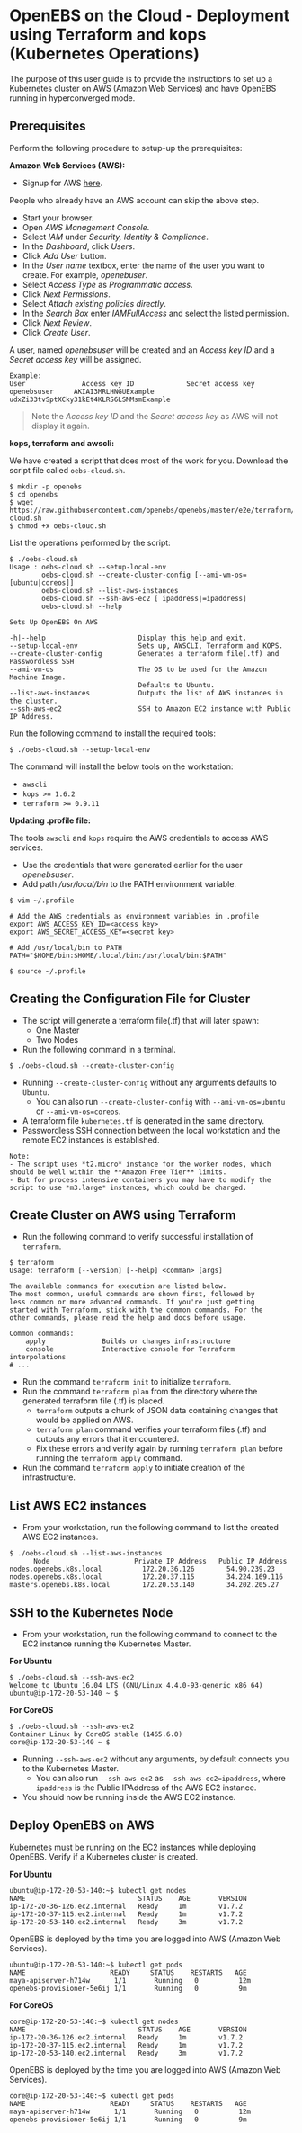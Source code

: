 # OpenEBS on the Cloud - Deployment using Terraform and kops (Kubernetes Operations)

The purpose of this user guide is to provide the instructions to set up a Kubernetes cluster on AWS (Amazon Web Services) and have OpenEBS running in hyperconverged mode.

## Prerequisites

Perform the following procedure to setup-up the prerequisites:

**Amazon Web Services (AWS):**

- Signup for AWS [here](https://portal.aws.amazon.com/gp/aws/developer/registration/index.html).

People who already have an AWS account can skip the above step.

- Start your browser.
- Open *AWS Management Console*.
- Select *IAM* under *Security, Identity & Compliance*.
- In the *Dashboard*, click *Users*.
- Click *Add User* button.
- In the *User name* textbox, enter the name of the user you want to create. For example, *openebuser*.
- Select *Access Type* as *Programmatic access*.
- Click *Next Permissions*.
- Select *Attach existing policies directly*.
- In the *Search Box* enter *IAMFullAccess* and select the listed permission.
- Click *Next Review*.
- Click *Create User*.

A user, named *openebsuser* will be created and an *Access key ID* and a *Secret access key*
will be assigned.

```
Example:
User              Access key ID             Secret access key
openebsuser     AKIAI3MRLHNGUExample      udxZi33tvSptXCky31kEt4KLRS6LSMMsmExample
```

>Note the *Access key ID* and the *Secret access key* as AWS will not display it again.

**kops, terraform and awscli:**

We have created a script that does most of the work for you. Download the script file called `oebs-cloud.sh`.

```
$ mkdir -p openebs
$ cd openebs
$ wget https://raw.githubusercontent.com/openebs/openebs/master/e2e/terraform/oebs-cloud.sh
$ chmod +x oebs-cloud.sh
```

List the operations performed by the script:

```
$ ./oebs-cloud.sh
Usage : oebs-cloud.sh --setup-local-env
        oebs-cloud.sh --create-cluster-config [--ami-vm-os=[ubuntu|coreos]]
        oebs-cloud.sh --list-aws-instances
        oebs-cloud.sh --ssh-aws-ec2 [ ipaddress|=ipaddress]
        oebs-cloud.sh --help

Sets Up OpenEBS On AWS

-h|--help                       Display this help and exit.
--setup-local-env               Sets up, AWSCLI, Terraform and KOPS.
--create-cluster-config         Generates a terraform file(.tf) and Passwordless SSH
--ami-vm-os                     The OS to be used for the Amazon Machine Image.
                                Defaults to Ubuntu.
--list-aws-instances            Outputs the list of AWS instances in the cluster.
--ssh-aws-ec2                   SSH to Amazon EC2 instance with Public IP Address.

```

Run the following command to install the required tools:

```
$ ./oebs-cloud.sh --setup-local-env
```

The command will install the below tools on the workstation:

- `awscli`
- `kops >= 1.6.2`
- `terraform >= 0.9.11`

**Updating .profile file:**

The tools `awscli` and `kops` require the AWS credentials to access AWS services.

- Use the credentials that were generated earlier for the user *openebsuser*.
- Add path */usr/local/bin* to the PATH environment variable.

```
$ vim ~/.profile

# Add the AWS credentials as environment variables in .profile
export AWS_ACCESS_KEY_ID=<access key>
export AWS_SECRET_ACCESS_KEY=<secret key>

# Add /usr/local/bin to PATH
PATH="$HOME/bin:$HOME/.local/bin:/usr/local/bin:$PATH"

$ source ~/.profile
```

## Creating the Configuration File for Cluster

- The script will generate a terraform file(.tf) that will later spawn:
  - One Master
  - Two Nodes
- Run the following command in a terminal.

```
$ ./oebs-cloud.sh --create-cluster-config
```

- Running `--create-cluster-config` without any arguments defaults to `Ubuntu`.
  - You can also run `--create-cluster-config` with `--ami-vm-os=ubuntu` or `--ami-vm-os=coreos`.
- A terraform file `kubernetes.tf` is generated in the same directory.
- Passwordless SSH connection between the local workstation and the remote EC2 instances is established.

```
Note:
- The script uses *t2.micro* instance for the worker nodes, which should be well within the **Amazon Free Tier** limits.
- But for process intensive containers you may have to modify the script to use *m3.large* instances, which could be charged.
```

## Create Cluster on AWS using Terraform

- Run the following command to verify successful installation of `terraform`.

```
$ terraform
Usage: terraform [--version] [--help] <comman> [args]

The available commands for execution are listed below.
The most common, useful commands are shown first, followed by
less common or more advanced commands. If you're just getting
started with Terraform, stick with the common commands. For the
other commands, please read the help and docs before usage.

Common commands:
    apply              Builds or changes infrastructure
    console            Interactive console for Terraform interpolations
# ...
```

- Run the command `terraform init` to initialize `terraform`.
- Run the command `terraform plan` from the directory where the generated terraform file (.tf) is placed.
  - `terraform` outputs a chunk of JSON data containing changes that would be applied on AWS.
  - `terraform plan` command verifies your terraform files (.tf) and outputs any errors that it encountered.
  - Fix these errors and verify again by running `terraform plan` before running the `terraform apply` command.
- Run the command `terraform apply` to initiate creation of the infrastructure.

## List AWS EC2 instances

- From your workstation, run the following command to list the created AWS EC2 instances.

```
$ ./oebs-cloud.sh --list-aws-instances
      Node                     Private IP Address   Public IP Address    
nodes.openebs.k8s.local          172.20.36.126        54.90.239.23         
nodes.openebs.k8s.local          172.20.37.115        34.224.169.116       
masters.openebs.k8s.local        172.20.53.140        34.202.205.27        

```

## SSH to the Kubernetes Node

- From your workstation, run the following command to connect to the EC2 instance running the Kubernetes Master.

**For Ubuntu**

```
$ ./oebs-cloud.sh --ssh-aws-ec2
Welcome to Ubuntu 16.04 LTS (GNU/Linux 4.4.0-93-generic x86_64)
ubuntu@ip-172-20-53-140 ~ $
```

**For CoreOS**

```
$ ./oebs-cloud.sh --ssh-aws-ec2
Container Linux by CoreOS stable (1465.6.0)
core@ip-172-20-53-140 ~ $
```

- Running `--ssh-aws-ec2` without any arguments, by default connects you to the Kubernetes Master.
    - You can also run `--ssh-aws-ec2` as `--ssh-aws-ec2=ipaddress`, where `ipaddress` is the Public IPAddress of the AWS EC2 instance.
- You should now be running inside the AWS EC2 instance.

## Deploy OpenEBS on AWS

Kubernetes must be running on the EC2 instances while deploying OpenEBS. Verify if a Kubernetes cluster is created.

**For Ubuntu**

```
ubuntu@ip-172-20-53-140:~$ kubectl get nodes 
NAME                            STATUS    AGE       VERSION 
ip-172-20-36-126.ec2.internal   Ready     1m        v1.7.2 
ip-172-20-37-115.ec2.internal   Ready     1m        v1.7.2 
ip-172-20-53-140.ec2.internal   Ready     3m        v1.7.2
```

OpenEBS is deployed by the time you are logged into AWS (Amazon Web Services).

```
ubuntu@ip-172-20-53-140:~$ kubectl get pods
NAME                     READY     STATUS    RESTARTS   AGE
maya-apiserver-h714w      1/1       Running   0          12m
openebs-provisioner-5e6ij 1/1       Running   0          9m

```

**For CoreOS**

```
core@ip-172-20-53-140:~$ kubectl get nodes 
NAME                            STATUS    AGE       VERSION 
ip-172-20-36-126.ec2.internal   Ready     1m        v1.7.2 
ip-172-20-37-115.ec2.internal   Ready     1m        v1.7.2 
ip-172-20-53-140.ec2.internal   Ready     3m        v1.7.2
```

OpenEBS is deployed by the time you are logged into AWS (Amazon Web Services).

```
core@ip-172-20-53-140:~$ kubectl get pods
NAME                     READY     STATUS    RESTARTS   AGE
maya-apiserver-h714w      1/1       Running   0          12m
openebs-provisioner-5e6ij 1/1       Running   0          9m

```
